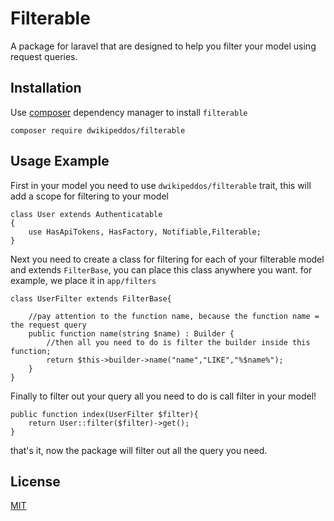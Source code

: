 
# Filterable

A package for laravel that are designed to help you filter your model using request queries.


## Installation

Use [composer](https://getcomposer.org/) dependency manager to install ``filterable``

```composer require dwikipeddos/filterable```
## Usage Example

First in your model you need to use `dwikipeddos/filterable` trait, this will add a scope for filtering to your model

```
class User extends Authenticatable
{
    use HasApiTokens, HasFactory, Notifiable,Filterable;
}
```

Next you need to create a class for filtering for each of your filterable model and extends `FilterBase`, you can place this class anywhere you want.
for example, we place it in `app/filters`

```
class UserFilter extends FilterBase{

    //pay attention to the function name, because the function name = the request query
    public function name(string $name) : Builder {
        //then all you need to do is filter the builder inside this function;
        return $this->builder->name("name","LIKE","%$name%");
    }
}
```

Finally to filter out your query all you need to do is call filter in your model!

```
public function index(UserFilter $filter){
    return User::filter($filter)->get();
}
```

that's it, now the package will filter out all the query you need.
## License

[MIT](https://choosealicense.com/licenses/mit/)

